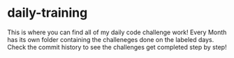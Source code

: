 # daily-training
This is where you can find all of my daily code challenge work!
Every Month has its own folder containing the challeneges done on the labeled days.
Check the commit history to see the challenges get completed step by step!
